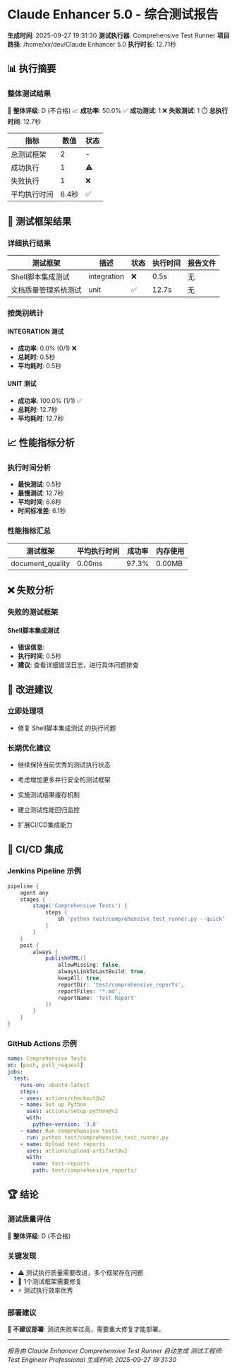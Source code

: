 # Claude Enhancer 5.0 - 综合测试报告

**生成时间**: 2025-09-27 19:31:30
**测试执行器**: Comprehensive Test Runner
**项目路径**: /home/xx/dev/Claude Enhancer 5.0
**执行时长**: 12.71秒

## 📊 执行摘要

### 整体测试结果

🚨 **整体评级**: D (不合格)
📈 **成功率**: 50.0%
✅ **成功测试**: 1
❌ **失败测试**: 1
⏱️ **总执行时间**: 12.7秒

| 指标 | 数值 | 状态 |
|------|------|------|
| 总测试框架 | 2 | - |
| 成功执行 | 1 | ⚠️ |
| 失败执行 | 1 | ❌ |
| 平均执行时间 | 6.4秒 | ✅ |

## 🧪 测试框架结果

### 详细执行结果

| 测试框架 | 描述 | 状态 | 执行时间 | 报告文件 |
|---------|------|------|----------|----------|
| Shell脚本集成测试 | integration | ❌ | 0.5s | 无 |
| 文档质量管理系统测试 | unit | ✅ | 12.7s | 无 |

### 按类别统计


#### INTEGRATION 测试
- **成功率**: 0.0% (0/1) ❌
- **总耗时**: 0.5秒
- **平均耗时**: 0.5秒

#### UNIT 测试
- **成功率**: 100.0% (1/1) ✅
- **总耗时**: 12.7秒
- **平均耗时**: 12.7秒

## 📈 性能指标分析

### 执行时间分析

- **最快测试**: 0.5秒
- **最慢测试**: 12.7秒
- **平均时间**: 6.6秒
- **时间标准差**: 6.1秒

### 性能指标汇总

| 测试框架 | 平均执行时间 | 成功率 | 内存使用 |
|---------|-------------|--------|----------|
| document_quality | 0.00ms | 97.3% | 0.00MB |

## ❌ 失败分析

### 失败的测试框架


#### Shell脚本集成测试
- **错误信息**: 
- **执行时间**: 0.5秒
- **建议**: 查看详细错误日志，进行具体问题排查

## 🎯 改进建议

### 立即处理项
- 修复 Shell脚本集成测试 的执行问题

### 长期优化建议
- 继续保持当前优秀的测试执行状态

- 考虑增加更多并行安全的测试框架
- 实施测试结果缓存机制
- 建立测试性能回归监控
- 扩展CI/CD集成能力

## 🚀 CI/CD 集成

### Jenkins Pipeline 示例
```groovy
pipeline {
    agent any
    stages {
        stage('Comprehensive Tests') {
            steps {
                sh 'python test/comprehensive_test_runner.py --quick'
            }
        }
    }
    post {
        always {
            publishHTML([
                allowMissing: false,
                alwaysLinkToLastBuild: true,
                keepAll: true,
                reportDir: 'test/comprehensive_reports',
                reportFiles: '*.md',
                reportName: 'Test Report'
            ])
        }
    }
}
```

### GitHub Actions 示例
```yaml
name: Comprehensive Tests
on: [push, pull_request]
jobs:
  test:
    runs-on: ubuntu-latest
    steps:
    - uses: actions/checkout@v2
    - name: Set up Python
      uses: actions/setup-python@v2
      with:
        python-version: '3.8'
    - name: Run comprehensive tests
      run: python test/comprehensive_test_runner.py
    - name: Upload test reports
      uses: actions/upload-artifact@v2
      with:
        name: test-reports
        path: test/comprehensive_reports/
```

## 🏆 结论

### 测试质量评估
🚨 **整体评级**: D (不合格)

### 关键发现
- ⚠️ 测试执行质量需要改进，多个框架存在问题
- 🔧 1个测试框架需要修复
- ⚡ 测试执行效率优秀

### 部署建议
**🛑 不建议部署**: 测试失败率过高，需要重大修复才能部署。

---
*报告由 Claude Enhancer Comprehensive Test Runner 自动生成*
*测试工程师: Test Engineer Professional*
*生成时间: 2025-09-27 19:31:30*
